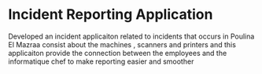 # Incident Reporting Application 
Developed an incident applicaiton related to incidents that occurs in Poulina El Mazraa consist about the machines , scanners and printers and this applicaiton provide the connection between the employees and the informatique chef to make reporting easier and smoother 
